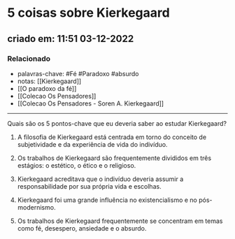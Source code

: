 # 5 coisas sobre Kierkegaard
## criado em: 11:51 03-12-2022

### Relacionado
- palavras-chave: #Fé #Paradoxo #absurdo
- notas: [[Kierkegaard]]
- [[O paradoxo da fé]]
- [[Colecao Os Pensadores]]
- [[Colecao Os Pensadores - Soren A. Kierkegaard]]
---
Quais são os 5 pontos-chave que eu deveria saber ao estudar Kierkegaard?

1. A filosofia de Kierkegaard está centrada em torno do conceito de subjetividade e da experiência de vida do indivíduo.

2. Os trabalhos de Kierkegaard são frequentemente divididos em três estágios: o estético, o ético e o religioso.

3. Kierkegaard acreditava que o indivíduo deveria assumir a responsabilidade por sua própria vida e escolhas.

4. Kierkegaard foi uma grande influência no existencialismo e no pós-modernismo.

5. Os trabalhos de Kierkegaard frequentemente se concentram em temas como fé, desespero, ansiedade e o absurdo.